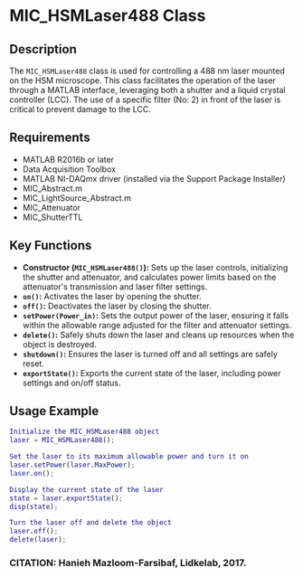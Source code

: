 # MIC_HSMLaser488 Class

## Description
The `MIC_HSMLaser488` class is used for controlling a 488 nm laser mounted on the HSM microscope.
This class facilitates the operation of the laser through a MATLAB interface, leveraging both a shutter and a
liquid crystal controller (LCC). The use of a specific filter (No: 2) in front of the laser is critical to prevent damage to the LCC.

## Requirements
- MATLAB R2016b or later
- Data Acquisition Toolbox
- MATLAB NI-DAQmx driver (installed via the Support Package Installer)
- MIC_Abstract.m
- MIC_LightSource_Abstract.m
- MIC_Attenuator
- MIC_ShutterTTL

## Key Functions
- **Constructor (`MIC_HSMLaser488()`):** Sets up the laser controls, initializing the shutter and attenuator, and calculates power limits based on the attenuator's transmission and laser filter settings.
- **`on()`:** Activates the laser by opening the shutter.
- **`off()`:** Deactivates the laser by closing the shutter.
- **`setPower(Power_in)`:** Sets the output power of the laser, ensuring it falls within the allowable range adjusted for the filter and attenuator settings.
- **`delete()`:** Safely shuts down the laser and cleans up resources when the object is destroyed.
- **`shutdown()`:** Ensures the laser is turned off and all settings are safely reset.
- **`exportState()`:** Exports the current state of the laser, including power settings and on/off status.

## Usage Example
```matlab
Initialize the MIC_HSMLaser488 object
laser = MIC_HSMLaser488();

Set the laser to its maximum allowable power and turn it on
laser.setPower(laser.MaxPower);
laser.on();

Display the current state of the laser
state = laser.exportState();
disp(state);

Turn the laser off and delete the object
laser.off();
delete(laser);
```
### CITATION: Hanieh Mazloom-Farsibaf, Lidkelab, 2017.

